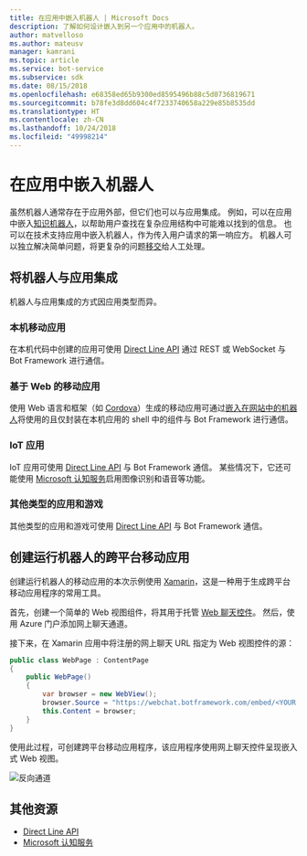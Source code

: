 ```yaml
---
title: 在应用中嵌入机器人 | Microsoft Docs
description: 了解如何设计嵌入到另一个应用中的机器人。
author: matvelloso
ms.author: mateusv
manager: kamrani
ms.topic: article
ms.service: bot-service
ms.subservice: sdk
ms.date: 08/15/2018
ms.openlocfilehash: e68358ed65b9300ed8595496b88c5d0736819671
ms.sourcegitcommit: b78fe3d8dd604c4f7233740658a229e85b8535dd
ms.translationtype: HT
ms.contentlocale: zh-CN
ms.lasthandoff: 10/24/2018
ms.locfileid: "49998214"
---
```

# <a name="embed-a-bot-in-an-app"></a>在应用中嵌入机器人

虽然机器人通常存在于应用外部，但它们也可以与应用集成。 例如，可以在应用中嵌入[知识机器人](~/bot-service-design-pattern-knowledge-base.md)，以帮助用户查找在复杂应用结构中可能难以找到的信息。 也可以在技术支持应用中嵌入机器人，作为传入用户请求的第一响应方。 机器人可以独立解决简单问题，将更复杂的问题[移交](~/bot-service-design-pattern-handoff-human.md)给人工处理。 

## <a name="integrating-bot-with-app"></a>将机器人与应用集成

机器人与应用集成的方式因应用类型而异。 

### <a name="native-mobile-app"></a>本机移动应用

在本机代码中创建的应用可使用 [Direct Line API][directLineAPI] 通过 REST 或 WebSocket 与 Bot Framework 进行通信。

### <a name="web-based-mobile-app"></a>基于 Web 的移动应用

使用 Web 语言和框架（如 <a href="https://cordova.apache.org/" target="_blank">Cordova</a>）生成的移动应用可通过[嵌入在网站中的机器人](~/bot-service-design-pattern-embed-web-site.md)将使用的且仅封装在本机应用的 shell 中的组件与 Bot Framework 进行通信。

### <a name="iot-app"></a>IoT 应用

IoT 应用可使用 [Direct Line API][directLineAPI] 与 Bot Framework 通信。 某些情况下，它还可能使用 <a href="https://www.microsoft.com/cognitive-services/" target="_blank">Microsoft 认知服务</a>启用图像识别和语音等功能。

### <a name="other-types-of-apps-and-games"></a>其他类型的应用和游戏

其他类型的应用和游戏可使用 [Direct Line API][directLineAPI] 与 Bot Framework 通信。 

## <a name="creating-a-cross-platform-mobile-app-that-runs-a-bot"></a>创建运行机器人的跨平台移动应用

创建运行机器人的移动应用的本次示例使用 <a href="https://www.xamarin.com/" target="_blank">Xamarin</a>，这是一种用于生成跨平台移动应用程序的常用工具。 

首先，创建一个简单的 Web 视图组件，将其用于托管 <a href="https://github.com/Microsoft/BotFramework-WebChat" target="_blank">Web 聊天控件</a>。 然后，使用 Azure 门户添加网上聊天通道。 

接下来，在 Xamarin 应用中将注册的网上聊天 URL 指定为 Web 视图控件的源：

```cs
public class WebPage : ContentPage
{
    public WebPage()
    {
        var browser = new WebView();
        browser.Source = "https://webchat.botframework.com/embed/<YOUR SECRET KEY HERE>";
        this.Content = browser;
    }
}
```

使用此过程，可创建跨平台移动应用程序，该应用程序使用网上聊天控件呈现嵌入式 Web 视图。

![反向通道](~/media/bot-service-design-pattern-embed-app/xamarin-apps.png)

<!-- TODO: No sample bot available
## Sample code

For a complete sample that shows how to create a cross-platform mobile app that runs a bot (as described in this article), see the <a href="https://github.com/Microsoft/BotBuilder-Samples/tree/master/CSharp/capability-BotInApps" target="_blank">Bot in Apps sample</a> in GitHub.
-->

## <a name="additional-resources"></a>其他资源

- [Direct Line API][directLineAPI]
- <a href="https://www.microsoft.com/cognitive-services/" target="_blank">Microsoft 认知服务</a>

[directLineAPI]: https://docs.botframework.com/en-us/restapi/directline3/#navtitle
